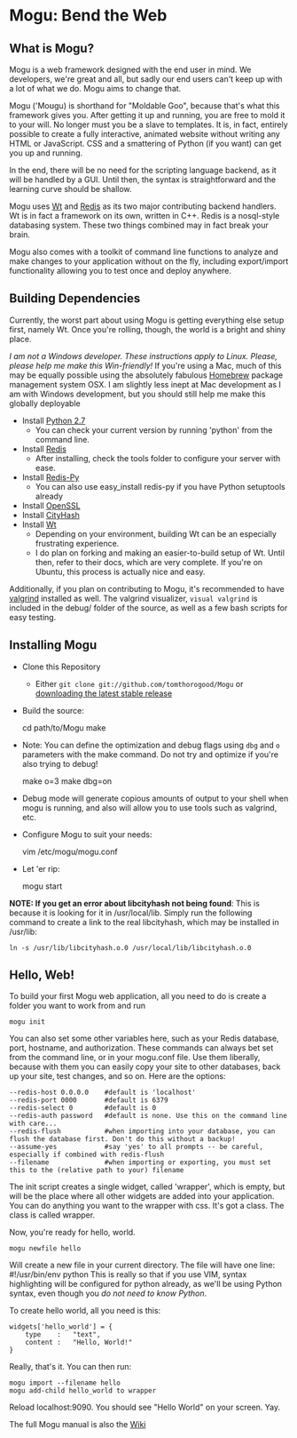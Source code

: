 # Mogu: Bend the Web #

## What is Mogu? #
Mogu is a web framework designed with the end user in mind. We developers, we're great and all,
but sadly our end users can't keep up with a lot of what we do. Mogu aims to change that. 

Mogu ('Moʊgu) is shorthand for "Moldable Goo", because that's what this framework gives you. After
getting it up and running, you are free to mold it to your will. No longer must you be a slave to
templates. It is, in fact, entirely possible to create a fully interactive, animated website without
writing any HTML or JavaScript. CSS and a smattering of Python (if you want) can get you up and running.

In the end, there will be no need for the scripting language backend, as it will be handled by a GUI.
Until then, the syntax is straightforward and the learning curve should be shallow.

Mogu uses [Wt](http://www.webtoolkit.eu) and [Redis](http://www.redis.io) as its two major contributing
backend handlers. Wt is in fact a framework on its own, written in C++. Redis is a nosql-style databasing
system. These two things combined may in fact break your brain. 

Mogu also comes with a toolkit of command line functions to analyze and make changes to your application
without on the fly, including export/import functionality allowing you to test once and deploy anywhere.

## Building Dependencies #

Currently, the worst part about using Mogu is getting everything else setup first, namely Wt. Once you're
rolling, though, the world is a bright and shiny place. 

*I am not a Windows developer. These instructions apply to Linux. Please, please help me make this Win-friendly!*
If you're using a Mac, much of this may be equally possible using the absolutely fabulous
[Homebrew](http://mxcl.github.com/homebrew/) package management system OSX. I am slightly less inept at Mac
development as I am with Windows development, but you should still help me make this globally deployable

+ Install [Python 2.7](http://www.python.org)
    - You can check your current version by running 'python' from the command line.
+ Install [Redis](http://www.redis.io) 
    - After installing, check the tools folder to configure your server with ease.
+ Install [Redis-Py](http://www.github.com/andymccurdy/redis-py)
    - You can also use easy\_install redis-py if you have Python setuptools already
+ Install [OpenSSL](http://www.openssl.org)
+ Install [CityHash](http://code.google.com/p/cityhash/downloads/list)
+ Install [Wt](http://www.webtoolkit.eu)
    - Depending on your environment, building Wt can be an especially frustrating experience. 
    - I do plan on forking and making an easier-to-build setup of Wt. Until then, refer to their
      docs, which are very complete. If you're on Ubuntu, this process is actually nice and easy.

Additionally, if you plan on contributing to Mogu, it's recommended to have [valgrind](http://www.valgrind.org) installed as well. The valgrind visualizer, `visual valgrind` is included in the debug/ folder of the source, as well as a few bash scripts for easy testing.

## Installing Mogu #
+ Clone this Repository 
    - Either `git clone git://github.com/tomthorogood/Mogu` or [downloading the latest stable release](http://www.github.com/tomthorogood/Mogu/tags)

+ Build the source:

    cd path/to/Mogu
    make

+ Note: You can define the optimization and debug flags using `dbg` and `o` parameters with the make command. Do not try and optimize if you're also trying to debug!

    make o=3
    make dbg=on

+ Debug mode will generate copious amounts of output to your shell when mogu is running, and also will allow you to use tools such as valgrind, etc.     

+ Configure Mogu to suit your needs: 

    vim /etc/mogu/mogu.conf

+ Let 'er rip:

    mogu start

**NOTE: If you get an error about libcityhash not being found**: This is because it is looking for it in /usr/local/lib. Simply run the following command to create a link to the real libcityhash, which may be installed in /usr/lib:

    ln -s /usr/lib/libcityhash.o.0 /usr/local/lib/libcityhash.o.0

## Hello, Web! ##

To build your first Mogu web application, all you need to do is create a folder you want to work from and run

    mogu init
    
You can also set some other variables here, such as your Redis database, port, hostname, and authorization.
These commands can always bet set from the command line, or in your mogu.conf file. Use them liberally, because
with them you can easily copy your site to other databases, back up your site, test changes, and so on. 
Here are the options:

    --redis-host 0.0.0.0    #default is 'localhost'
    --redis-port 0000       #default is 6379
    --redis-select 0        #default is 0
    --redis-auth password   #default is none. Use this on the command line with care...
    --redis-flush           #when importing into your database, you can flush the database first. Don't do this without a backup!
    --assume-yes            #say 'yes' to all prompts -- be careful, especially if combined with redis-flush
    --filename              #when importing or exporting, you must set this to the (relative path to your) filename

The init script creates a single widget, called 'wrapper', which is empty, but will be the place where all other widgets
are added into your application. You can do anything you want to the wrapper with css. It's got a class. The class is called wrapper.

Now, you're ready for hello, world.

    mogu newfile hello

Will create a new file in your current directory. The file will have one line: #!/usr/bin/env python
This is really so that if you use VIM, syntax highlighting will be configured for python already, as we'll be
using Python syntax, even though you *do not need to know Python*.

To create hello world, all you need is this:

    widgets['hello_world'] = {
        type    :   "text",  
        content :   "Hello, World!"
    }

Really, that's it.
You can then run:

    mogu import --filename hello
    mogu add-child hello_world to wrapper

Reload localhost:9090.
You should see "Hello World" on your screen. Yay.

The full Mogu manual is also the [Wiki](http://www.github.com/tomthorogood/mogu/wiki)
